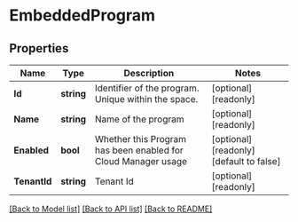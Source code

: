 # EmbeddedProgram

## Properties

Name | Type | Description | Notes
------------ | ------------- | ------------- | -------------
**Id** | **string** | Identifier of the program. Unique within the space. | [optional] [readonly] 
**Name** | **string** | Name of the program | [optional] [readonly] 
**Enabled** | **bool** | Whether this Program has been enabled for Cloud Manager usage | [optional] [readonly] [default to false]
**TenantId** | **string** | Tenant Id | [optional] [readonly] 

[[Back to Model list]](../README.md#documentation-for-models) [[Back to API list]](../README.md#documentation-for-api-endpoints) [[Back to README]](../README.md)


